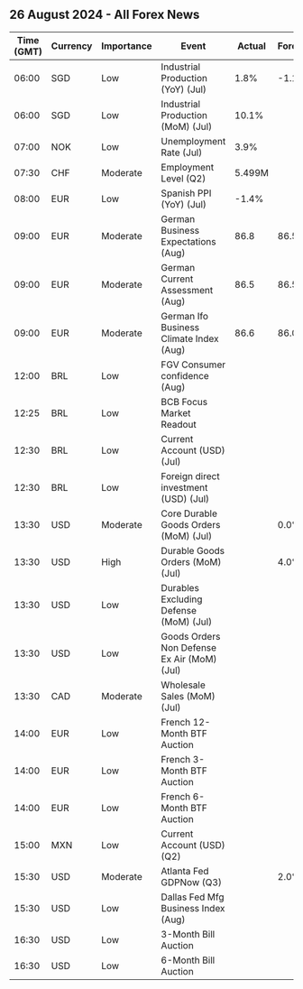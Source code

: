 ## 26 August 2024 - All Forex News

| Time (GMT) | Currency | Importance | Event | Actual | Forecast | Previous |
|------|----------|------------|-------|--------|----------|----------|
| 06:00 | SGD | Low | Industrial Production (YoY) (Jul) | 1.8% | -1.1% | -4.3% |
| 06:00 | SGD | Low | Industrial Production (MoM) (Jul) | 10.1% |  | -4.3% |
| 07:00 | NOK | Low | Unemployment Rate (Jul) | 3.9% |  | 4.1% |
| 07:30 | CHF | Moderate | Employment Level (Q2) | 5.499M |  | 5.481M |
| 08:00 | EUR | Low | Spanish PPI (YoY) (Jul) | -1.4% |  | -3.2% |
| 09:00 | EUR | Moderate | German Business Expectations (Aug) | 86.8 | 86.5 | 87.0 |
| 09:00 | EUR | Moderate | German Current Assessment (Aug) | 86.5 | 86.5 | 87.1 |
| 09:00 | EUR | Moderate | German Ifo Business Climate Index (Aug) | 86.6 | 86.0 | 87.0 |
| 12:00 | BRL | Low | FGV Consumer confidence (Aug) |  |  | 92.9 |
| 12:25 | BRL | Low | BCB Focus Market Readout |  |  |  |
| 12:30 | BRL | Low | Current Account (USD) (Jul) |  |  | -4.00B |
| 12:30 | BRL | Low | Foreign direct investment (USD) (Jul) |  |  | 6.30B |
| 13:30 | USD | Moderate | Core Durable Goods Orders (MoM) (Jul) |  | 0.0% | 0.5% |
| 13:30 | USD | High | Durable Goods Orders (MoM) (Jul) |  | 4.0% | -6.6% |
| 13:30 | USD | Low | Durables Excluding Defense (MoM) (Jul) |  |  | -7.2% |
| 13:30 | USD | Low | Goods Orders Non Defense Ex Air (MoM) (Jul) |  |  | 1.0% |
| 13:30 | CAD | Moderate | Wholesale Sales (MoM) (Jul) |  |  | -0.6% |
| 14:00 | EUR | Low | French 12-Month BTF Auction |  |  | 3.029% |
| 14:00 | EUR | Low | French 3-Month BTF Auction |  |  | 3.502% |
| 14:00 | EUR | Low | French 6-Month BTF Auction |  |  | 3.358% |
| 15:00 | MXN | Low | Current Account (USD) (Q2) |  |  | -12,582M |
| 15:30 | USD | Moderate | Atlanta Fed GDPNow (Q3) |  | 2.0% | 2.0% |
| 15:30 | USD | Low | Dallas Fed Mfg Business Index (Aug) |  |  | -17.5 |
| 16:30 | USD | Low | 3-Month Bill Auction |  |  | 5.055% |
| 16:30 | USD | Low | 6-Month Bill Auction |  |  | 4.770% |
